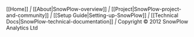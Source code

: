 [[Home]] *|* [[About|SnowPlow-overview]] *|*
[[Project|SnowPlow-project-and-community]] *|*
[[Setup Guide|Setting-up-SnowPlow]] *|*
[[Technical Docs|SnowPlow-technical-documentation]] *|* Copyright &copy; 2012 SnowPlow Analytics Ltd
